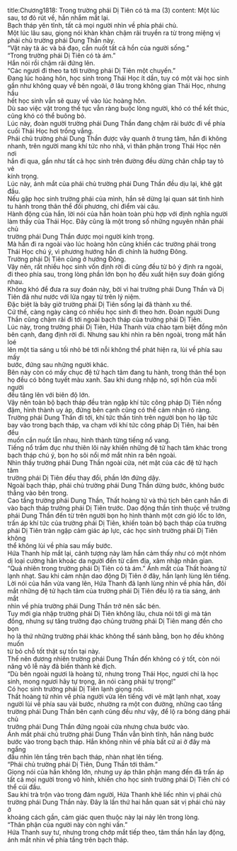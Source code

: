 title:Chương1818: Trong trường phái Dị Tiên có tà ma (3)
content:
Một lúc sau, tơ đỏ rút về, hắn nhắm mắt lại.<br>Bạch tháp yên tĩnh, tất cả mọi người nhìn về phía phái chủ.<br>Một lúc lâu sau, giọng nói khàn khàn chậm rãi truyền ra từ trong miệng vị<br>phái chủ trường phái Dung Thần này.<br>“Vật này tà ác và bá đạo, cắn nuốt tất cả hồn của người sống.”<br>“Trong trường phái Dị Tiên có tà ám.”<br>Hắn nói rồi chậm rãi đứng lên.<br>“Các ngươi đi theo ta tới trường phái Dị Tiên một chuyến.”<br>Đang lúc hoàng hôn, học sinh trong Thái Học ít dần, tuy có một vài học sinh<br>gần như không quay về bên ngoài, ở lâu trong không gian Thái Học, nhưng hầu<br>hết học sinh vẫn sẽ quay về vào lúc hoàng hôn.<br>Dù sao việc vặt trong thế tục vẫn ràng buộc lòng người, khó có thể kết thúc,<br>cũng khó có thể buông bỏ.<br>Lúc này, đoàn người trường phái Dung Thần đang chậm rãi bước đi về phía<br>cuối Thái Học hơi trống vắng.<br>Phái chủ trường phái Dung Thần được vây quanh ở trung tâm, hắn đi không<br>nhanh, trên người mang khí tức nho nhã, vì thân phận trong Thái Học nên nơi<br>hắn đi qua, gần như tất cả học sinh trên đường đều dừng chân chắp tay tỏ vẻ<br>kính trọng.<br>Lúc này, ánh mắt của phái chủ trường phái Dung Thần đều dịu lại, khẽ gật<br>đầu.<br>Nếu gặp học sinh trường phái của mình, hắn sẽ dừng lại quan sát tình hình<br>tu hành trong thân thể đối phương, chỉ điểm vài câu.<br>Hành động của hắn, lời nói của hắn hoàn toàn phù hợp với định nghĩa người<br>làm thầy của Thái Học. Đây cũng là một trong số những nguyên nhân phái chủ<br>trường phái Dung Thần được mọi người kính trọng.<br>Mà hắn đi ra ngoài vào lúc hoàng hôn cũng khiến các trường phái trong<br>Thái Học chú ý, vì phương hướng hắn đi chính là hướng Đông.<br>Trường phái Dị Tiên cũng ở hướng Đông.<br>Vậy nên, rất nhiều học sinh vốn định rời đi cũng đều từ bỏ ý định ra ngoài,<br>đi theo phía sau, trong lòng phần lớn bọn họ đều xuất hiện suy đoán giống nhau.<br>Không khó để đưa ra suy đoán này, bởi vì hai trường phái Dung Thần và Dị<br>Tiên đã như nước với lửa ngay từ trên lý niệm.<br>Đặc biệt là bây giờ trường phái Dị Tiên sống lại đã thành xu thế.<br>Cứ thế, càng ngày càng có nhiều học sinh đi theo hơn. Đoàn người Dung<br>Thần cũng chậm rãi đi tới ngoài bạch tháp của trường phái Dị Tiên.<br>Lúc này, trong trường phái Dị Tiên, Hứa Thanh vừa chào tạm biệt đồng môn<br>bên cạnh, đang định rời đi. Nhưng sau khi nhìn ra bên ngoài, trong mắt hắn loé<br>lên một tia sáng u tối nhỏ bé tới nỗi không thể phát hiện ra, lùi về phía sau mấy<br>bước, đứng sau những người khác.<br>Bên này còn có mấy chục đệ tử hạch tâm đang tu hành, trong thân thể bọn<br>họ đều có bông tuyết màu xanh. Sau khi dung nhập nó, sợi hồn của mỗi người<br>đều tăng lên với biên độ lớn.<br>Vậy nên toàn bộ bạch tháp đều tràn ngập khí tức công pháp Dị Tiên nồng<br>đậm, hình thành uy áp, đứng bên cạnh cũng có thể cảm nhận rõ ràng.<br>Trường phái Dung Thần đi tới, khí tức thần tính trên người bọn họ lập tức<br>bay vào trong bạch tháp, va chạm với khí tức công pháp Dị Tiên, hai bên đều<br>muốn cắn nuốt lẫn nhau, hình thành từng tiếng nổ vang.<br>Tiếng nổ trầm đục như thiên lôi này khiến những đệ tử hạch tâm khác trong<br>bạch tháp chú ý, bọn họ sôi nổi mở mắt nhìn ra bên ngoài.<br>Nhìn thấy trường phái Dung Thần ngoài cửa, nét mặt của các đệ tử hạch tâm<br>trường phái Dị Tiên đều thay đổi, phần lớn đứng dậy.<br>Ngoài bạch tháp, phái chủ trường phái Dung Thần dừng bước, không bước<br>thẳng vào bên trong.<br>Cao tầng trường phái Dung Thần, Thất hoàng tử và thủ tịch bên cạnh hắn đi<br>vào bạch tháp trường phái Dị Tiên trước. Dao động thần tính thuộc về trường<br>phái Dung Thần đến từ trên người bọn họ hình thành một cơn gió lốc to lớn,<br>trấn áp khí tức của trường phái Dị Tiên, khiến toàn bộ bạch tháp của trường<br>phái Dị Tiên tràn ngập cảm giác áp lực, các học sinh trường phái Dị Tiên không<br>thể không lùi về phía sau mấy bước.<br>Hứa Thanh híp mắt lại, cảnh tượng này làm hắn cảm thấy như có một nhóm<br>dị loại cường hãn khoác da người đến từ cấm địa, xâm nhập nhân gian.<br>“Quả nhiên trong trường phái Dị Tiên có tà ám.” Ánh mắt của Thất hoàng tử<br>lạnh nhạt. Sau khi cảm nhận dao động Dị Tiên ở đây, hắn lạnh lùng lên tiếng.<br>Lời nói của hắn vừa vang lên, Hứa Thanh đã lạnh lùng nhìn về phía hắn, đôi<br>mắt những đệ tử hạch tâm của trường phái Dị Tiên đều lộ ra tia sáng, ánh mắt<br>nhìn về phía trường phái Dung Thần trở nên sắc bén.<br>Tuy mới gia nhập trường phái Dị Tiên không lâu, chưa nói tới gì mà tán<br>đồng, nhưng sự tăng trưởng đạo chủng trường phái Dị Tiên mang đến cho bọn<br>họ là thứ những trường phái khác không thể sánh bằng, bọn họ đều không muốn<br>từ bỏ chỗ tốt thật sự tồn tại này.<br>Thế nên đương nhiên trường phái Dung Thần đến không có ý tốt, còn nói<br>năng vô lễ này đã biến thành kẻ địch.<br>“Dù bên ngoài ngươi là hoàng tử, nhưng trong Thái Học, ngươi chỉ là học<br>sinh, mong ngươi hãy tự trọng, ăn nói càng phải tự trọng!”<br>Có học sinh trường phái Dị Tiên lạnh giọng nói.<br>Thất hoàng tử nhìn về phía người vừa lên tiếng với vẻ mặt lạnh nhạt, xoay<br>người lùi về phía sau vài bước, nhường ra một con đường, những cao tầng<br>trường phái Dung Thần bên cạnh cũng đều như vậy, để lộ ra bóng dáng phái chủ<br>trưởng phái Dung Thần đứng ngoài cửa nhưng chưa bước vào.<br>Ánh mắt phái chủ trường phái Dung Thần vẫn bình tĩnh, hắn nâng bước<br>bước vào trong bạch tháp. Hắn không nhìn về phía bất cứ ai ở đây mà ngẩng<br>đầu nhìn lên tầng trên bạch tháp, nhàn nhạt lên tiếng.<br>“Phái chủ trường phái Dị Tiên, Dung Thần tới thăm.”<br>Giọng nói của hắn không lớn, nhưng uy áp thân phận mang đến đã trấn áp<br>tất cả mọi người trong vô hình, khiến cho học sinh trường phái Dị Tiên chỉ có<br>thể cúi đầu.<br>Sau khi trà trộn vào trong đám người, Hứa Thanh khẽ liếc nhìn vị phái chủ<br>trường phái Dung Thần này. Đây là lần thứ hai hắn quan sát vị phái chủ này ở<br>khoảng cách gần, cảm giác quen thuộc này lại nảy lên trong lòng.<br>“Thân phận của người này còn nghi vấn.”<br>Hứa Thanh suy tư, nhưng trong chớp mắt tiếp theo, tâm thần hắn lay động,<br>ánh mắt nhìn về phía tầng trên bạch tháp.